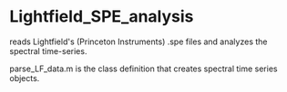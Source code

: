 # Lightfield_SPE_analysis
reads Lightfield's (Princeton Instruments) .spe files and analyzes the spectral time-series.


parse_LF_data.m is the class definition that creates spectral time series objects.
